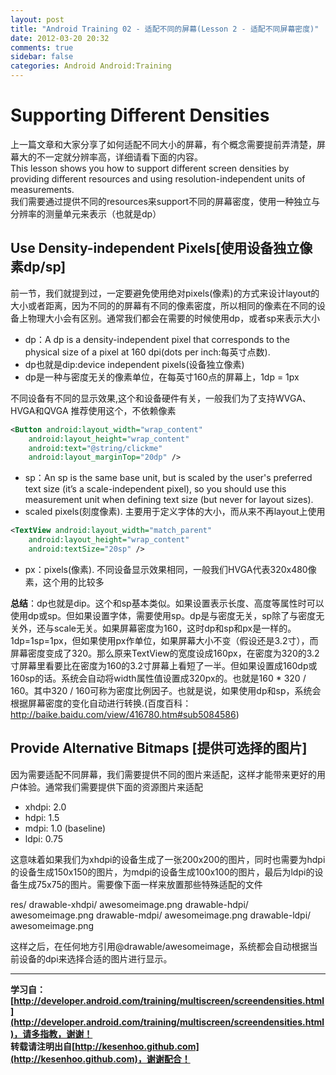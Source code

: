 ```yaml
---
layout: post
title: "Android Training 02 - 适配不同的屏幕(Lesson 2 - 适配不同屏幕密度)"
date: 2012-03-20 20:32
comments: true
sidebar: false
categories: Android Android:Training
---
```


# Supporting Different Densities
上一篇文章和大家分享了如何适配不同大小的屏幕，有个概念需要提前弄清楚，屏幕大的不一定就分辨率高，详细请看下面的内容。  
This lesson shows you how to support different screen densities by providing different resources and using resolution-independent units of measurements.  
我们需要通过提供不同的resources来support不同的屏幕密度，使用一种独立与分辨率的测量单元来表示（也就是dp）  

## Use Density-independent Pixels[使用设备独立像素dp/sp]
前一节，我们就提到过，一定要避免使用绝对pixels(像素)的方式来设计layout的大小或者距离，因为不同的的屏幕有不同的像素密度，所以相同的像素在不同的设备上物理大小会有区别。通常我们都会在需要的时候使用dp，或者sp来表示大小

<!-- more -->

* dp：A dp is a density-independent pixel that corresponds to the physical size of a pixel at 160 dpi(dots per inch:每英寸点数). 
* dp也就是dip:device independent pixels(设备独立像素)
* dp是一种与密度无关的像素单位，在每英寸160点的屏幕上，1dp = 1px

不同设备有不同的显示效果,这个和设备硬件有关，一般我们为了支持WVGA、HVGA和QVGA 推荐使用这个，不依赖像素
```xml
<Button android:layout_width="wrap_content"
    android:layout_height="wrap_content"
    android:text="@string/clickme"
    android:layout_marginTop="20dp" />
```

* sp：An sp is the same base unit, but is scaled by the user's preferred text size (it’s a scale-independent pixel), so you should use this measurement unit when defining text size (but never for layout sizes).
* scaled pixels(刻度像素). 主要用于定义字体的大小，而从来不再layout上使用
```xml
<TextView android:layout_width="match_parent"
    android:layout_height="wrap_content"
    android:textSize="20sp" />
```
* px：pixels(像素). 不同设备显示效果相同，一般我们HVGA代表320x480像素，这个用的比较多

**总结**：dp也就是dip。这个和sp基本类似。如果设置表示长度、高度等属性时可以使用dp或sp。但如果设置字体，需要使用sp。dp是与密度无关，sp除了与密度无关外，还与scale无关。如果屏幕密度为160，这时dp和sp和px是一样的。1dp=1sp=1px，但如果使用px作单位，如果屏幕大小不变（假设还是3.2寸），而屏幕密度变成了320。那么原来TextView的宽度设成160px，在密度为320的3.2寸屏幕里看要比在密度为160的3.2寸屏幕上看短了一半。但如果设置成160dp或160sp的话。系统会自动将width属性值设置成320px的。也就是160 * 320 / 160。其中320 / 160可称为密度比例因子。也就是说，如果使用dp和sp，系统会根据屏幕密度的变化自动进行转换.(百度百科：http://baike.baidu.com/view/416780.htm#sub5084586)

## Provide Alternative Bitmaps [提供可选择的图片]
因为需要适配不同屏幕，我们需要提供不同的图片来适配，这样才能带来更好的用户体验。通常我们需要提供下面的资源图片来适配

* xhdpi: 2.0
* hdpi: 1.5
* mdpi: 1.0 (baseline)
* ldpi: 0.75

这意味着如果我们为xhdpi的设备生成了一张200x200的图片，同时也需要为hdpi的设备生成150x150的图片，为mdpi的设备生成100x100的图片，最后为ldpi的设备生成75x75的图片。需要像下面一样来放置那些特殊适配的文件

res/
    drawable-xhdpi/
        awesomeimage.png
    drawable-hdpi/
        awesomeimage.png
    drawable-mdpi/
        awesomeimage.png
    drawable-ldpi/
        awesomeimage.png

这样之后，在任何地方引用@drawable/awesomeimage，系统都会自动根据当前设备的dpi来选择合适的图片进行显示。


*********************************
**学习自：[http://developer.android.com/training/multiscreen/screendensities.html](http://developer.android.com/training/multiscreen/screendensities.html)，请多指教，谢谢！**  
**转载请注明出自[http://kesenhoo.github.com](http://kesenhoo.github.com)，谢谢配合！**






